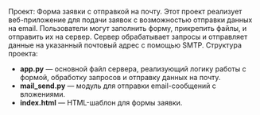 Проект: Форма заявки с отправкой на почту. Этот проект реализует веб-приложение для подачи заявок с возможностью отправки данных на email. Пользователи могут заполнить форму, прикрепить файлы, и отправить их на сервер. Сервер обрабатывает запросы и отправляет данные на указанный почтовый адрес с помощью SMTP.
Структура проекта:
- **app.py** — основной файл сервера, реализующий логику работы с формой, обработку запросов и отправку данных на почту.
- **mail_send.py** — модуль для отправки email-сообщений с вложениями.
- **index.html** — HTML-шаблон для формы заявки.

